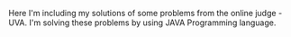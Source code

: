 Here I'm including my solutions of some problems from the online judge - UVA. I'm solving these problems by using JAVA Programming language.
